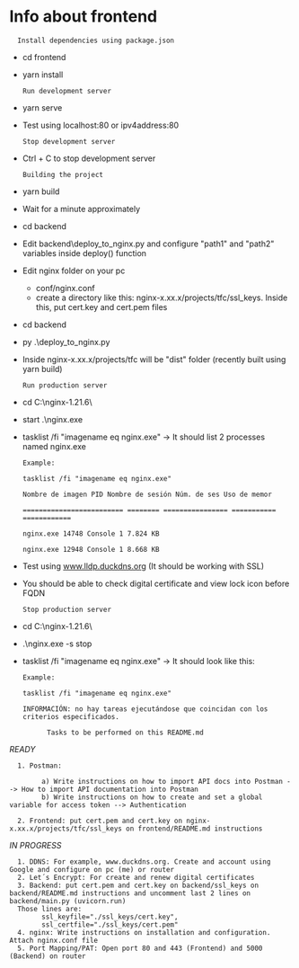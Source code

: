 # Info about frontend

      Install dependencies using package.json

- cd frontend
- yarn install

      Run development server

- yarn serve
- Test using localhost:80 or ipv4address:80

      Stop development server

- Ctrl + C to stop development server

      Building the project

- yarn build
- Wait for a minute approximately
- cd backend
- Edit backend\deploy_to_nginx.py and configure "path1" and "path2" variables inside deploy() function
- Edit nginx folder on your pc
  - conf/nginx.conf
  - create a directory like this: nginx-x.xx.x/projects/tfc/ssl_keys. Inside this, put cert.key and cert.pem files
- cd backend
- py .\deploy_to_nginx.py
- Inside nginx-x.xx.x/projects/tfc will be "dist" folder (recently built using yarn build)

      Run production server

- cd C:\nginx-1.21.6\
- start .\nginx.exe
- tasklist /fi "imagename eq nginx.exe" -> It should list 2 processes named nginx.exe

      Example:

      tasklist /fi "imagename eq nginx.exe"

      Nombre de imagen PID Nombre de sesión Núm. de ses Uso de memor

      ========================= ======== ================ =========== ============

      nginx.exe 14748 Console 1 7.824 KB

      nginx.exe 12948 Console 1 8.668 KB

- Test using www.lldp.duckdns.org (It should be working with SSL)
- You should be able to check digital certificate and view lock icon before FQDN

      Stop production server

- cd C:\nginx-1.21.6\
- .\nginx.exe -s stop
- tasklist /fi "imagename eq nginx.exe" -> It should look like this:

      Example:

      tasklist /fi "imagename eq nginx.exe"

      INFORMACIÓN: no hay tareas ejecutándose que coincidan con los criterios especificados.

            Tasks to be performed on this README.md

_READY_

      1. Postman:

            a) Write instructions on how to import API docs into Postman --> How to import API documentation into Postman
            b) Write instructions on how to create and set a global variable for access token --> Authentication

      2. Frontend: put cert.pem and cert.key on nginx-x.xx.x/projects/tfc/ssl_keys on frontend/README.md instructions

_IN PROGRESS_

      1. DDNS: For example, www.duckdns.org. Create and account using Google and configure on pc (me) or router
      2. Let´s Encrypt: For create and renew digital certificates
      3. Backend: put cert.pem and cert.key on backend/ssl_keys on backend/README.md instructions and uncomment last 2 lines on backend/main.py (uvicorn.run)
      Those lines are:
            ssl_keyfile="./ssl_keys/cert.key",
            ssl_certfile="./ssl_keys/cert.pem"
      4. nginx: Write instructions on installation and configuration. Attach nginx.conf file
      5. Port Mapping/PAT: Open port 80 and 443 (Frontend) and 5000 (Backend) on router

